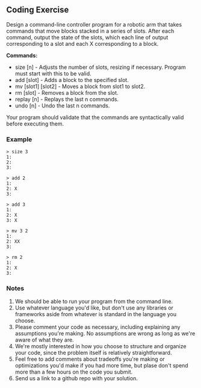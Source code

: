 ## Coding Exercise

Design a command-line controller program for a robotic arm that takes commands that move blocks stacked in a series of slots. After each command, output the state of the slots, which each line of output corresponding to a slot and each X corresponding to a block.

**Commands:**

  * size [n] - Adjusts the number of slots, resizing if necessary. Program must start with this to be valid.
  * add [slot] - Adds a block to the specified slot.
  * mv [slot1] [slot2] - Moves a block from slot1 to slot2.
  * rm [slot] - Removes a block from the slot.
  * replay [n] - Replays the last n commands.
  * undo [n] - Undo the last n commands.

Your program should validate that the commands are syntactically valid before executing them.

### Example

```
> size 3
1:
2:
3:

> add 2
1:
2: X
3:

> add 3
1:
2: X
3: X

> mv 3 2
1:
2: XX
3:

> rm 2
1:
2: X
3:
```

### Notes
1. We should be able to run your program from the command line.
2. Use whatever language you'd like, but don't use any libraries or frameworks aside from whatever is standard in the language you choose.
3. Please comment your code as necessary, including explaining any assumptions you're making. No assumptions are wrong as long as we're aware of what they are.
4. We're mostly interested in how you choose to structure and organize your code, since the problem itself is relatively straightforward.
5. Feel free to add comments about tradeoffs you're making or optimizations you'd make if you had more time, but plase don't spend more than a few hours on the code you submit.
6. Send us a link to a github repo with your solution.


